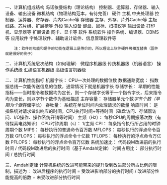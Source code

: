 一、计算机组成结构
  冯诺依曼结构（理论结构）
		控制器、运算器、存储器、输入设备、输出设备
	微机结构（物理结构范本，有待完善）
		硬件
			主机
				中央处理器
					控制器、运算器、寄存器、片内Cache等
				存储器
					主存、外存、片外Cache等
				主板
					线路、芯片组、扩展槽等
			外设
				输入设备
					键盘、鼠标、扫描仪等
				输出设备
					打印机、显示器等
				扩展设备
					网卡、显卡等
		软件
			系统软件
				操作系统、编译器、DBMS等
			应用软件
				字处理软件、辅助设计软件、信息管理软件等
				
		注：软件的功能和硬件的功能在逻辑上是等价的，所以理论上软件硬件可相互替换（固件就是很好的例子）


二、计算机系统层次结构（如何理解）
	微程序机器级
	传统机器级（机器语言）
	操作系统级
	汇编语言机器级
	高级语言机器级
	


二、计算机性能指标
	机器字长：
		CPU一次处理的数据位数
	数据通路宽度：
		指数据总线一次能传送信息的位数，通常情况下就是机器字长
	存储字长：
		早期的性能指标——当时指令和数据均为定长，则一个存储字长等于一个指令字长，后来指令均为变长，则以字节个数作为基础描述
	主存容量：
		存储器单元个数*字节个数（早期为个数*存储字长）
	吞吐量：
		系统在单位时间内处理请求的数量
	响应时间：
		是指系统对请求做出响应的时间，CPU执行时间+等待时间（磁盘访问、存储器访问、I/O操作、操作系统开销等时间）
	主频（Hz）：
		每秒CPU的周期振荡次数（有待探索电路知识）
	CPU时钟周期（s）：
		1/主频
	CPI：
		每条指令执行所占用的时钟周期个数
	MIPS：
		每秒执行的普通命令百万数
	MFLOPS：
		每秒执行的浮点命令百万数
	GFLOPS：
		每秒执行的浮点命令十亿数
	TFLOPS：
		每秒执行的浮点命令万亿数
	PFLOPS：
		每秒执行的浮点命令百万亿数
	系统加速比：
		代码段M改进前的执行时间 / 代码段M改进后的执行时间（基于Amdahl定律）
	时间占用比：
		部分执行时间 / 总执行时间
	
	
	
三、Amdahl定律
	计算机系统的改进可能带来的提升受到改进部分所占比例的限制，描述为：
		改进后程序的执行时间 = 受改进影响部分的执行时间 / 改进部分性能提高的倍数 + 未受改进部分执行时间